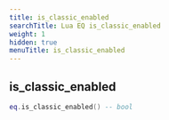 ```yaml
---
title: is_classic_enabled
searchTitle: Lua EQ is_classic_enabled
weight: 1
hidden: true
menuTitle: is_classic_enabled
---
```

## is_classic_enabled
```lua
eq.is_classic_enabled() -- bool
```